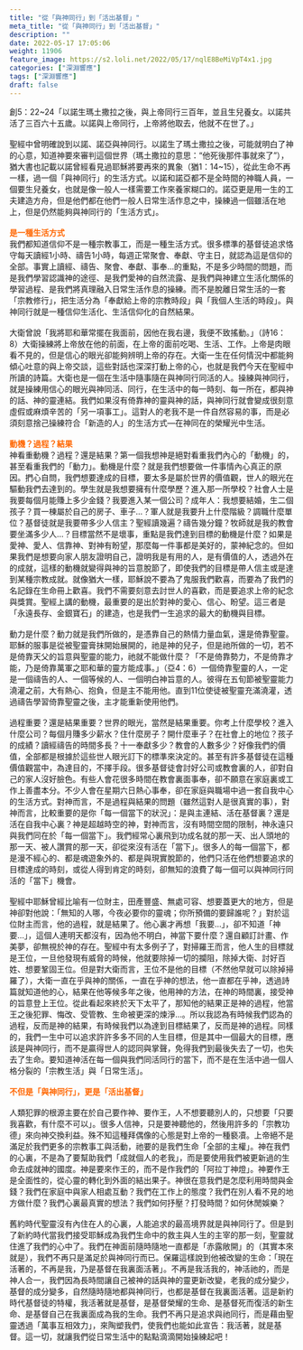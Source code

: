 ```yaml
---
title: "從「與神同行」到「活出基督」"
meta_title: "從「與神同行」到「活出基督」"
description: ""
date: 2022-05-17 17:05:06
weight: 11906
feature_image: https://s2.loli.net/2022/05/17/nqlE8BeMiVpT4x1.jpg
categories: ["深淵響應"]
tags: ["深淵響應"]
draft: false
---
```


創5：22~24「以諾生瑪土撒拉之後，與上帝同行三百年，並且生兒養女。以諾共活了三百六十五歲。以諾與上帝同行，上帝將他取去，他就不在世了。」<br />
<br />
聖經中曾明確說到以諾、諾亞與神同行。以諾生了瑪土撒拉之後，可能就明白了神的心意，知道神要來審判這個世界（瑪土撒拉的意思：“他死後那件事就來了”），猶大書也記載以諾曾經看見過耶穌將要再來的異象（猶1：14~15），從此生命不再一樣，過一個「與神同行」的生活方式。以諾和諾亞都不是全時間的神職人員，一個要生兒養女，也就是像一般人一樣需要工作來養家糊口的。諾亞更是用一生的工夫建造方舟，但是他們都在他們一般人日常生活作息之中，操練過一個雖活在地上，但是仍然能夠與神同行的「生活方式」。<br />
<br />
<strong><span style="color: #ff6600;">是一種生活方式</span></strong><br />
我們都知道信仰不是一種宗教事工，而是一種生活方式。很多標準的基督徒追求恪守每天讀經1小時、禱告1小時，每週正常聚會、奉獻、守主日，就認為這是信仰的全部。事實上讀經、禱告、聚會、奉獻、事奉…的重點，不是多少時間的問題，而是我們學習認識神的途徑、是我們愛神的自然流露、是我們與神建立生活化關係的學習過程、是我們將真理融入日常生活作息的操練。而不是脫離日常生活的一套「宗教修行」，把生活分為「奉獻給上帝的宗教時段」與「我個人生活的時段」。與神同行就是一種信仰生活化、生活信仰化的自然結果。<br />
<br />
大衛曾說「我將耶和華常擺在我面前，因他在我右邊，我便不致搖動。」（詩16：8）大衛操練將上帝放在他的前面，在上帝的面前吃喝、生活、工作。上帝是肉眼看不見的，但是信心的眼光卻能夠辨明上帝的存在。大衛一生在任何情況中都能夠傾心吐意的與上帝交談，這些對話也深深打動上帝的心，也就是我們今天在聖經中所讀的詩篇。大衛也是一個在生活中隨事隨在與神同行同活的人。操練與神同行，就是操練用信心的眼光與神同活、同行，在生活中的每一時刻、每一所在，都與神的話、神的靈連結。我們如果沒有倚靠神的靈與神的話，與神同行就會變成很刻意虛假或麻煩辛苦的「另一項事工」。這對人的老我不是一件自然容易的事，而是必須刻意捨己操練符合「新造的人」的生活方式—在神同在的榮耀光中生活。<br />
<br />
<strong><span style="color: #ff6600;">動機？過程？結果</span></strong><br />
神看重動機？過程？還是結果？第一個我想神是絕對看重我們內心的「動機」的，甚至看重我們的「動力」。動機是什麼？就是我們想要做一件事情內心真正的原因。捫心自問，我們想要達成的目標，要太多是屬於世界的價值觀，世人的眼光在驅動我們去達到的。學生就是我想要擁有什麼學歷？進入那一所學校？社會人士是我要每個月能賺上多少金錢？我要進入某一個公司？成年人：我想要結婚，生二個孩子？買一棟屬於自己的房子、車子…？軍人就是我要升上什麼階級？調職什麼單位？基督徒就是我要帶多少人信主？聖經讀幾遍？禱告幾分鐘？牧師就是我的教會要坐滿多少人…？目標當然不是壞事，重點是我們達到目標的動機是什麼？如果是愛神、愛人、信靠神、對神有盼望，那麼每一件事都是美好的，蒙神紀念的。但如果我們是想要向家人朋友證明自己，證明我是有用的人，是有價值的人，透過外在的成就，這樣的動機就變得與神的旨意脫節了，即使我們的目標是帶人信主或是達到某種宗教成就。就像猶大一樣，耶穌說不要為了鬼服我們歡喜，而要為了我們的名記錄在生命冊上歡喜。我們不需要刻意去討世人的喜歡，而是要追求上帝的紀念與獎賞。聖經上講的動機，最重要的是出於對神的愛心、信心、盼望。這三者是「永遠長存、金銀寶石」的建造，也是我們一生追求的最大的動機與目標。<br />
<br />
動力是什麼？動力就是我們所做的，是憑靠自己的熱情力量血氣，還是倚靠聖靈。耶穌的服事是從被聖靈膏抹開始展開的，祂是神的兒子，但是祂所做的一切，若不是倚靠天父的旨意與聖靈的能力，祂就不能做什麼？「不是倚靠勢力，不是倚靠才能，乃是倚靠萬軍之耶和華的靈方能成事。」（亞4：6）一個倚靠聖靈的人，一定是一個禱告的人、一個等候的人、一個明白神旨意的人。彼得在五旬節被聖靈能力澆灌之前，大有熱心、抱負，但是主不能用他。直到11位使徒被聖靈充滿澆灌，透過禱告學習倚靠聖靈之後，主才能重新使用他們。<br />
<br />
過程重要？還是結果重要？世界的眼光，當然是結果重要。你考上什麼學校？進入什麼公司？每個月賺多少薪水？住什麼房子？開什麼車子？在社會上的地位？孩子的成績？讀經禱告的時間多長？十一奉獻多少？教會的人數多少？好像我們的價值，全部都是根據於這些世人眼光訂下的標準來決定的。甚至有許多基督徒在這種價值觀當中，為達目的，不擇手段。很多基督徒會討好公司或教會裏的人，卻對自己的家人沒好臉色。有些人會花很多時間在教會裏面事奉，卻不願意在家庭裏或工作上善盡本分。不少人會在星期六日熱心事奉，卻在家庭與職場中過一套自我中心的生活方式。對神而言，不是過程與結果的問題（雖然這對人是很真實的事），對神而言，比較重要的是你「每一個當下的狀況」：是與主連結、活在基督裏？還是活在自我中心裏？神是超越時空的神，對神而言，沒有時間空間的限制，神永遠只與我們同在於「每一個當下」。我們經常心裏飛到功成名就的那一天、出人頭地的那一天、被人讚賞的那一天，卻從來沒有活在「當下」。很多人的每一個當下，都是漫不經心的、都是魂遊象外的、都是與現實脫節的，他們只活在他們想要追求的目標達成的時刻，或從人得到肯定的時刻，卻無知的浪費了每一個可以與神同行同活的「當下」機會。<br />
<br />
聖經中耶穌曾經比喻有一位財主，田產豐盛、無處可容、想要蓋更大的地方，但是神卻對他說：「無知的人哪，今夜必要你的靈魂；你所預備的要歸誰呢？」對於這位財主而言，他的過程，就是結果了。他心裏才再想「我要…」，卻不知道「神要…」，這個人連明天都沒有，因為他不明白，神當下要什麼？還自顧訂計畫、作美夢，卻無視於神的存在。聖經中有太多例子了，對掃羅王而言，他人生的目標就是王位，一旦他發現有威脅的時候，他就要除掉一切的攔阻，除掉大衛、討好百姓、想要鞏固王位。但是對大衛而言，王位不是他的目標（不然他早就可以除掉掃羅了），大衛一直在乎與神的關係，一直在乎神的想法，他一直都在乎神，透過詩篇就知道他的心，結果在他等候多年之後，他用神的方法，在神的時間裏，接受神的旨意登上王位。從此看起來終於天下太平了，那知他的結果正是神的過程，他當王之後犯罪、悔改、受管教、生命被更深的煉淨…。所以我認為有時候我們認為的過程，反而是神的結果，有時候我們以為達到目標結果了，反而是神的過程。同樣的，我們一生中可以追求許許多多不同的人生目標，但是其中一個最大的目標，應該是與神同行，而不是贏得世人的認同與掌聲，免得我們到最後失去了一切，也失去了生命。要知道神活在每一個與我們同活同行的當下，而不是在生活中過一個人格分裂的「宗教生活」與「日常生活」。<br />
<br />
<strong><span style="color: #ff6600;">不但是「與神同行」，更是「活出基督」</span></strong><br />
<br />
人類犯罪的根源主要在於自己要作神、要作王，人不想要聽別人的，只想要「只要我喜歡，有什麼不可以」。很多人信神，只是要神聽他的，然後用許多的「宗教功德」來向神交換利益。殊不知這種拜偶像的心態是對上帝的一種褻凟。上帝絕不是滿足於我們更多的宗教事工與活動，祂要的是我們生命「全部的主權」。神在我們的心裏，不是為了要幫助我們「成就個人的老我」，而是要使用我們被更新過的生命去成就神的國度。神是要來作王的，而不是作我們的「阿拉丁神燈」。神要作王是全面性的，從心靈的轉化到外面的結出果子。神很在意我們是怎麼利用時間與金錢？我們在家庭中與家人相處互動？我們在工作上的態度？我們在別人看不見的地方做什麼？我們心裏最真實的想法？我們如何抒壓？打發時間？如何休閒娛樂？<br />
<br />
舊約時代聖靈沒有內住在人的心裏，人能追求的最高境界就是與神同行了。但是到了新約時代當我們接受耶穌成為我們生命中的救主與人生的主宰的那一刻，聖靈就住進了我們的心中了。我們在神面前隨時隨地一直都是「赤露敞開」的（其實本來就是），我們不再只是滿足於與神同行而已。保羅這樣說到他被改變的生命：「現在活著的，不再是我，乃是基督在我裏面活著」。不再是我活我的，神活祂的，而是神人合一，我們因為長時間讓自己被神的話與神的靈更新改變，老我的成分變少，基督的成分變多，自然隨時隨地都與神同行，也都是基督在我裏面活著。這是新約時代基督徒的特權，我活著就是基督，是基督榮耀的生命、是基督死而復活的新生命、是基督自己在我裏面成為我的生命。我們不再只是追求與祂同行，而是藉由聖靈透過「萬事互相效力」，來陶塑我們，使我們也能如此宣告：我活著，就是基督。這一切，就讓我們從日常生活中的點點滴滴開始操練起吧！<br />
<br />
&nbsp;<br />
<br />
&nbsp;<br />
<br />
&nbsp;
        